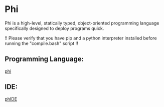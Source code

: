 # Phi
Phi is a high-level, statically typed, object-oriented programming language specifically designed to deploy programs quick.

!! Please verify that you have pip and a python interpreter installed before running the "compile.bash" script !!

## Programming Language:
[phi](#ProgrammingLanguage.MD)

## IDE:
[phIDE](phIDE.md)
